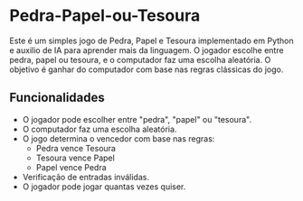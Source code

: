 # Pedra-Papel-ou-Tesoura


Este é um simples jogo de Pedra, Papel e Tesoura implementado em Python e auxilio de IA para aprender mais da linguagem. O jogador escolhe entre pedra, papel ou tesoura, e o computador faz uma escolha aleatória. O objetivo é ganhar do computador com base nas regras clássicas do jogo.

## Funcionalidades
- O jogador pode escolher entre "pedra", "papel" ou "tesoura".
- O computador faz uma escolha aleatória.
- O jogo determina o vencedor com base nas regras:
  - Pedra vence Tesoura
  - Tesoura vence Papel
  - Papel vence Pedra
- Verificação de entradas inválidas.
- O jogador pode jogar quantas vezes quiser.
